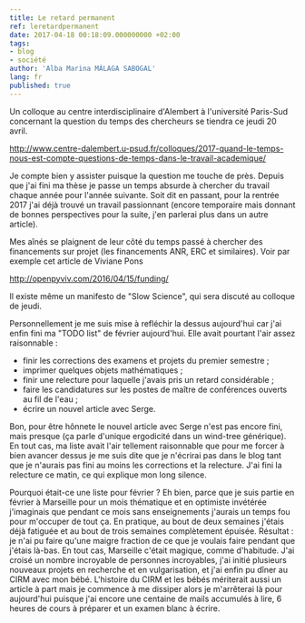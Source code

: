 ```yaml
---
title: Le retard permanent
ref: leretardpermanent
date: 2017-04-18 00:18:09.000000000 +02:00
tags:
- blog
- société
author: 'Alba Marina MÁLAGA SABOGAL'
lang: fr
published: true
---
```


Un colloque au centre interdisciplinaire d'Alembert à l'université Paris-Sud concernant la question du temps des chercheurs se tiendra ce jeudi 20 avril.

http://www.centre-dalembert.u-psud.fr/colloques/2017-quand-le-temps-nous-est-compte-questions-de-temps-dans-le-travail-academique/

Je compte bien y assister puisque la question me touche de près. Depuis que j'ai fini ma thèse je passe un temps absurde à chercher du travail chaque année pour l'année suivante. Soit dit en passant, pour la rentrée 2017 j'ai déjà trouvé un travail passionnant (encore temporaire mais donnant de bonnes perspectives pour la suite, j'en parlerai plus dans un autre article).

Mes aînés se plaignent de leur côté du temps passé à chercher des financements sur projet (les financements ANR, ERC et similaires). Voir par exemple cet article de Viviane Pons

<http://openpyviv.com/2016/04/15/funding/>

Il existe même un manifesto de "Slow Science", qui sera discuté au colloque de jeudi.

Personnellement je me suis mise à refléchir la dessus aujourd'hui car j'ai enfin fini ma "TODO list" de février aujourd'hui. Elle avait pourtant l'air assez raisonnable :

-   finir les corrections des examens et projets du premier semestre ;
-   imprimer quelques objets mathématiques ;
-   finir une relecture pour laquelle j'avais pris un retard considérable ;
-   faire les candidatures sur les postes de maître de conférences ouverts au fil de l'eau ;
-   écrire un nouvel article avec Serge.

Bon, pour être hônnete le nouvel article avec Serge n'est pas encore fini, mais presque (ça parle d'unique ergodicité dans un wind-tree générique). En tout cas, ma liste avait l'air tellement raisonnable que pour me forcer à bien avancer dessus je me suis dite que je n'écrirai pas dans le blog tant que je n'aurais pas fini au moins les corrections et la relecture. J'ai fini la relecture ce matin, ce qui explique mon long silence.

Pourquoi était-ce une liste pour février ? Eh bien, parce que je suis partie en février à Marseille pour un mois thématique et en optimiste invétérée j'imaginais que pendant ce mois sans enseignements j'aurais un temps fou pour m'occuper de tout ça. En pratique, au bout de deux semaines j'étais déjà fatiguée et au bout de trois semaines complètement épuisée. Résultat : je n'ai pu faire qu'une maigre fraction de ce que je voulais faire pendant que j'étais là-bas. En tout cas, Marseille c'était magique, comme d'habitude. J'ai croisé un nombre incroyable de personnes incroyables, j'ai initié plusieurs nouveaux projets en recherche et en vulgarisation, et j'ai enfin pu dîner au CIRM avec mon bébé. L'histoire du CIRM et les bébés mériterait aussi un article à part mais je commence à me dissiper alors je m'arrêterai là pour aujourd'hui puisque j'ai encore une centaine de mails accumulés à lire, 6 heures de cours à préparer et un examen blanc à écrire.
